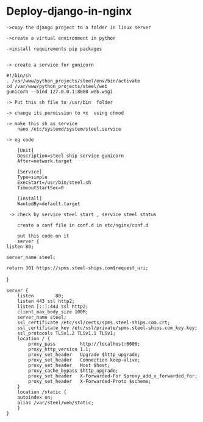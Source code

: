 # Deploy-django-in-nginx



    ->copy the django project to a folder in linux server

    ->create a virtual environment in python

    ->install requirements pip packages
    
    
    -> create a service for gunicorn
    
    #!/bin/sh
    . /var/www/python_projects/steel/env/bin/activate
    cd /var/www/python_projects/steel/web
    gunicorn --bind 127.0.0.1:8080 web.wsgi
    
    -> Put this sh file to /usr/bin  folder
    
    -> change its permission to +x  using chmod
    
    -> make this sh as service 
        nano /etc/systemd/system/steel.service
        
    -> eg code 
    
        [Unit]
        Description=steel ship service gunicorn
        After=network.target

        [Service]
        Type=simple
        ExecStart=/usr/bin/steel.sh
        TimeoutStartSec=0

        [Install]
        WantedBy=default.target
        
     -> check by service steel start , service steel status
     
        create a conf file in conf.d in etc/nginx/conf.d
        
        put this code on it
        server {
    listen 80;
    
    server_name steel;

    return 301 https://spms.steel-ships.com$request_uri;
}




    server {
        listen        80;
        listen 443 ssl http2;
        listen [::]:443 ssl http2;
        client_max_body_size 100M;
        server_name steel;
        ssl_certificate /etc/ssl/certs/spms.steel-ships.com.crt;
        ssl_certificate_key /etc/ssl/private/spms.steel-ships.com_key.key;
        ssl_protocols TLSv1.2 TLSv1.1 TLSv1;
        location / {
            proxy_pass         http://localhost:8000;
            proxy_http_version 1.1;
            proxy_set_header   Upgrade $http_upgrade;
            proxy_set_header   Connection keep-alive;
            proxy_set_header   Host $host;
            proxy_cache_bypass $http_upgrade;
            proxy_set_header   X-Forwarded-For $proxy_add_x_forwarded_for;
            proxy_set_header   X-Forwarded-Proto $scheme;
        }
        location /static {
        autoindex on;
        alias /var/steel/web/static;
        }
    }

    
    
